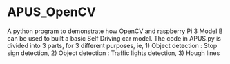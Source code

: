 # APUS_OpenCV
A python program to demonstrate how OpenCV and raspberry Pi 3 Model B can be used to built a basic Self Driving car model. The code in APUS.py is divided into 3 parts, for 3 different purposes, ie, 1) Object detection : Stop sign detection, 2) Object detection : Traffic lights detection, 3) Hough lines
